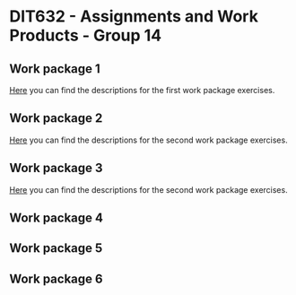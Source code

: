 # DIT632 - Assignments and Work Products - Group 14

## Work package 1

[Here](./wp_1/) you can find the descriptions for the first work package exercises.

## Work package 2

[Here](./wp_2/) you can find the descriptions for the second work package exercises.

## Work package 3
[Here](./wp_3/) you can find the descriptions for the second work package exercises.

## Work package 4

## Work package 5

## Work package 6
